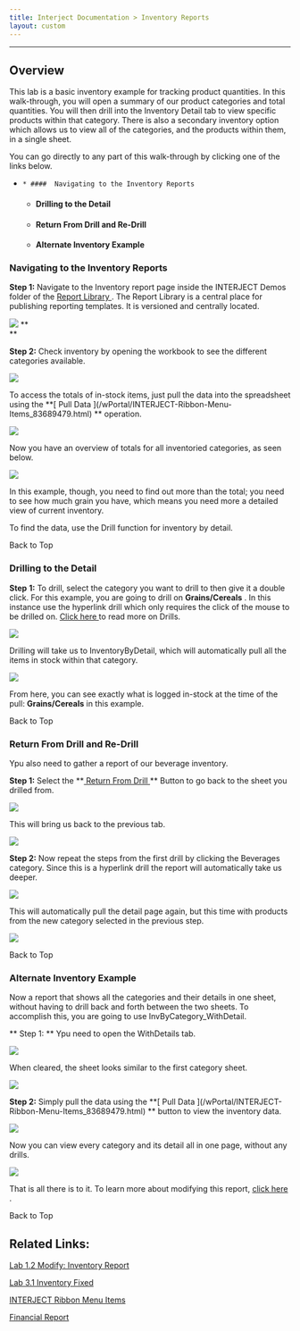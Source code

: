 ```yaml
---
title: Interject Documentation > Inventory Reports
layout: custom
---
```

* * *

##  **Overview**  

This lab is a basic inventory example for tracking product quantities. In this
walk-through, you will open a summary of our product categories and total
quantities. You will then drill into the Inventory Detail tab to view specific
products within that category. There is also a secondary inventory option
which allows us to view all of the categories, and the products within them,
in a single sheet.

You can go directly to any part of this walk-through by clicking one of the
links below.  

  *     * ####  Navigating to the Inventory Reports 

    * ####  Drilling to the Detail 

    * ####  Return From Drill and Re-Drill 

    * ####  Alternate Inventory Example 

###  Navigating to the Inventory Reports

**Step 1:** Navigate to the Inventory report page inside the INTERJECT Demos
folder of the  [ Report Library ](/wAbout/Report-Library-Basics_61702517.html)
. The Report Library is a central place for publishing reporting templates. It
is versioned and centrally located.

![](attachments/128091499/128722605.png) **  
**

  

**Step 2:** Check inventory by opening the workbook to see the different
categories available.

![](attachments/128091499/128409782.png?width=880)

  

To access the totals of in-stock items, just pull the data into the
spreadsheet using the **[ Pull Data ](/wPortal/INTERJECT-Ribbon-Menu-
Items_83689479.html) ** operation.

![](attachments/128091499/128409897.png)

  

Now you have an overview of totals for all inventoried categories, as seen
below.

![](attachments/128091499/128410098.png?width=880)  

  

In this example, though, you need to find out more than the total; you need to
see how much grain you have, which means you need more a detailed view of
current inventory.

To find the data, use the Drill function for inventory by detail.

Back to Top

###  Drilling to the Detail

**Step** **1:** To drill, select the category you want to drill to then give
it a double click. For this example, you are going to drill on
**Grains/Cereals** . In this instance use the hyperlink drill which only
requires the click of the mouse to be drilled on. [ Click here
](/wGetStarted/Drilling-Between-Reports_61702193.html) to read more on Drills.

![](attachments/128091499/128422588.gif)  

Drilling will take us to InventoryByDetail, which will automatically pull all
the items in stock within that category.

![](attachments/128091499/128377715.png?width=880)

  

From here, you can see exactly what is logged in-stock at the time of the
pull: **Grains/Cereals** in this example.

Back to Top

###  Return From Drill and Re-Drill

Ypu also need to gather a report of our beverage inventory.

**Step 1:** Select the **[ Return From Drill
](https://interject.atlassian.net/wiki/spaces/ID/pages/83689479/INTERJECT+Ribbon+Menu+Items#ReturnFromDrill)
** Button to go back to the sheet you drilled from.  

  

![](attachments/128091499/128327353.png?width=880)

  

This will bring us back to the previous tab.

![](attachments/128091499/128410126.png?width=880)  

  

**Step 2:** Now repeat the steps from the first drill by clicking the
Beverages category. Since this is a hyperlink drill the report will
automatically take us deeper.

![](attachments/128091499/128422344.gif)  

  

This will automatically pull the detail page again, but this time with
products from the new category selected in the previous step.

![](attachments/128091499/129740243.png)  

Back to Top

###  Alternate Inventory Example

Now a report that shows all the categories and their details in one sheet,
without having to drill back and forth between the two sheets. To accomplish
this, you are going to use InvByCategory_WithDetail.

** Step 1:  ** Ypu need to open the WithDetails tab.

![](attachments/128091499/128381708.png?width=880)  

  

When cleared, the sheet looks similar to the first category sheet.

![](attachments/128091499/128377171.png)

  

**Step 2:** Simply pull the data using the **[ Pull Data ](/wPortal/INTERJECT-
Ribbon-Menu-Items_83689479.html) ** button to view the inventory data.

![](attachments/128091499/128377261.png)

  

Now you can view every category and its detail all in one page, without any
drills.

![](attachments/128091499/128377400.png?width=880)

  

That is all there is to it. To learn more about modifying this report, [ click
here ](/wGetStarted/128429185.html) .

Back to Top

  

##  Related Links:

[ Lab 1.2 Modify: Inventory Report ](/wGetStarted/128429185.html)

[ Lab 3.1 Inventory Fixed ](/wGetStarted/L3.1-Inventory-Fixed_128429456.html)

[ INTERJECT Ribbon Menu Items ](INTERJECT-Ribbon-Menu-Items_83689479.html)

[ Financial Report ](/wAbout/Financial-Report_128091561.html)

  

